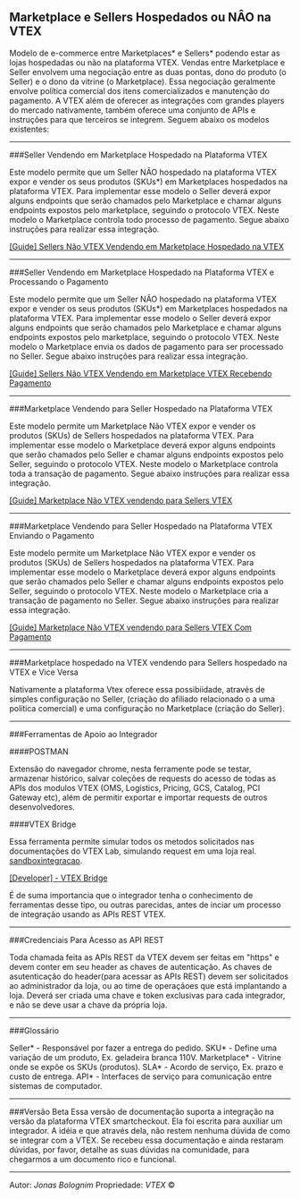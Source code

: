## Marketplace e Sellers Hospedados ou NÂO na VTEX

Modelo de e-commerce entre Marketplaces* e Sellers* podendo estar as lojas hospedadas ou não na plataforma VTEX. Vendas entre Marketplace e Seller envolvem uma negociação entre as duas pontas, dono do produto (o Seller) e o dono da vitrine (o Marketplace). Essa negociação geralmente envolve política comercial dos itens comercializados e manutenção do pagamento. A VTEX além de oferecer as integrações com grandes players do mercado nativamente, também oferece uma conjunto de APIs e instruções para que terceiros se integrem. Seguem abaixo os modelos existentes:

- - -

###Seller Vendendo em Marketplace Hospedado na Plataforma VTEX


Este modelo permite que um Seller NÂO hospedado na plataforma VTEX expor e vender os seus produtos (SKUs*) em Marketplaces hospedados na plataforma VTEX. Para implementar esse modelo o Seller deverá expor alguns endpoints que serão chamados pelo Marketplace e chamar alguns endpoints expostos pelo marketplace, seguindo o protocolo VTEX. Neste modelo o Marketplace controla todo processo de pagamento. Segue abaixo instruções para realizar essa integração.

[[Guide] Sellers Não VTEX Vendendo em Marketplace Hospedado na VTEX](http://lab.vtex.com/docs/integracao/guide/marketplace/seller-não-vtex/index.html)

- - -

###Seller Vendendo em Marketplace Hospedado na Plataforma VTEX e Processando o Pagamento


Este modelo permite que um Seller NÂO hospedado na plataforma VTEX expor e vender os seus produtos (SKUs*) em Marketplaces hospedados na plataforma VTEX. Para implementar esse modelo o Seller deverá expor alguns endpoints que serão chamados pelo Marketplace e chamar alguns endpoints expostos pelo marketplace, seguindo o protocolo VTEX. Neste modelo o Marketplace envia os dados de pagamento para ser processado no Seller. Segue abaixo instruções para realizar essa integração.

[[Guide] Sellers Não VTEX Vendendo em Marketplace VTEX Recebendo Pagamento](http://lab.vtex.com/docs/integracao/guide/marketplace/seller-não-vtex-com-pgto/index.html)

- - -

###Marketplace Vendendo para Seller Hospedado na Plataforma VTEX


Este modelo permite um Marketplace Não VTEX expor e vender os produtos (SKUs) de Sellers hospedados na plataforma VTEX. Para implementar esse modelo o Marketplace deverá expor alguns endpoints que serão chamados pelo Seller e chamar alguns endpoints expostos pelo Seller, seguindo o protocolo VTEX. Neste modelo o Marketplace controla toda a transação de pagamento. Segue abaixo instruções para realizar essa integração.

[[Guide] Marketplace Não VTEX vendendo para Sellers VTEX](http://lab.vtex.com/docs/integracao/guide/marketplace/canal-de-vendas-nao-vtex/index.html)

- - -

###Marketplace Vendendo para Seller Hospedado na Plataforma VTEX Enviando o Pagamento

Este modelo permite um Marketplace Não VTEX expor e vender os produtos (SKUs) de Sellers hospedados na plataforma VTEX. Para implementar esse modelo o Marketplace deverá expor alguns endpoints que serão chamados pelo Seller e chamar alguns endpoints expostos pelo Seller, seguindo o protocolo VTEX. Neste modelo o Marketplace cria a transação de pagamento no Seller. Segue abaixo instruções para realizar essa integração.

[[Guide] Marketplace Não VTEX vendendo para Sellers VTEX Com Pagamento](http://lab.vtex.com/docs/integracao/guide/marketplace/canal-de-vendas-nao-vtex-com-pgto/index.html)

- - -

###Marketplace hospedado na VTEX vendendo para Sellers hospedado na VTEX e Vice Versa


Nativamente a plataforma Vtex oferece essa possibiidade, através de simples configuração no Seller, (criação do afiliado relacionado o a uma política comercial) e uma configuração no Marketplace (criação do Seller).

- - -

###Ferramentas de Apoio ao Integrador



####POSTMAN

Extensão do navegador chrome, nesta ferramente pode se testar, armazenar histórico, salvar coleções de requests do acesso de todas as APIs dos modulos VTEX (OMS, Logistics, Pricing, GCS, Catalog, PCI Gateway etc), além de permitir exportar e importar requests de outros desenvolvedores.

####VTEX Bridge

Essa ferramenta permite simular todos os metodos solicitados nas documentações do VTEX Lab, simulando request em uma loja real.
[sandboxintegracao](https://sandboxintegracao.vtexcommercestable.com.br).

<a title="VTEX Bridge" href="http://bridge.vtexlab.com.br/" target="_blank">[Developer] - VTEX Bridge</a>

É de suma importancia que o integrador tenha o conhecimento de ferramentas desse tipo, ou outras parecidas, antes de inciar um processo de integração usando as APIs REST VTEX.

- - -

###Credenciais Para Acesso  as API REST


Toda chamada feita as APIs REST da VTEX devem ser feitas em "https" e devem conter em seu header as chaves de autenticação. As chaves de asutenticação do header(para acessar as APIs REST) devem ser solicitados ao administrador da loja, ou ao time de operaçãoes que está implantando a loja. Deverá ser criada uma chave e token exclusivas para cada integrador, e não se deve usar a chave da própria loja.

- - -

###Glossário

Seller* - Responsável por fazer a entrega do pedido.
SKU* - Define uma variação de um produto, Ex. geladeira branca 110V.
Marketplace* - Vitrine onde se expõe os SKUs (produtos).
SLA* - Acordo de serviço, Ex. prazo e custo de entrega.
API* - Interfaces de serviço para comunicação entre sistemas de computador.

- - -

###Versão Beta
Essa versão de documentação suporta a integração na versão da plataforma VTEX smartcheckout. Ela foi escrita para auxiliar um integrador. A idéia e que através dela, não  restem nenhuma dúvida de como se integrar com a VTEX. Se recebeu essa documentação e ainda restaram dúvidas, por favor, detalhe as suas dúvidas na comunidade, para chegarmos a um documento rico e funcional.

---

Autor: _Jonas Bolognim_
Propriedade: _VTEX_ &copy;
